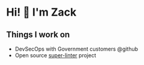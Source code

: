 # Hi! :wave: I'm Zack

## Things I work on
- DevSecOps with Government customers @github
- Open source [super-linter](https://github.com/github/super-linter) project
